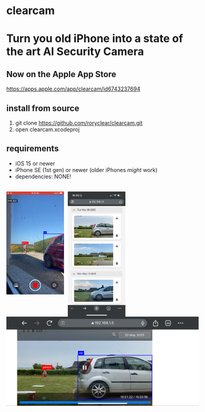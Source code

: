 # clearcam
# Turn you old iPhone into a state of the art AI Security Camera
## Now on the Apple App Store ##
https://apps.apple.com/app/clearcam/id6743237694
## install from source
1. git clone https://github.com/roryclear/clearcam.git
2. open clearcam.xcodeproj

## requirements
- iOS 15 or newer
- iPhone SE (1st gen) or newer (older iPhones *might* work)
- dependencies: NONE!

</br>
<img src="images/recording.PNG" alt="Screenshot" width="30%" style="float: left; margin-right: 10px;" />
<img src="images/browser_events.PNG" alt="Screenshot" width="30%" style="float: left;" />
<img src="images/browser_playback.PNG" alt="Screenshot"/>
